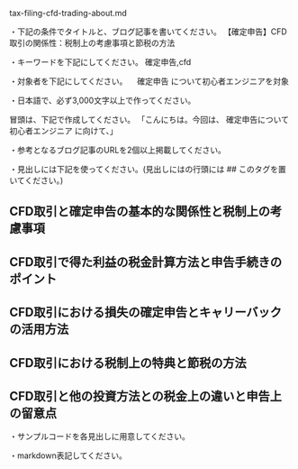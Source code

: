 tax-filing-cfd-trading-about.md

・下記の条件でタイトルと、ブログ記事を書いてください。
【確定申告】CFD取引の関係性：税制上の考慮事項と節税の方法

・キーワードを下記にしてください。
確定申告,cfd

・対象者を下記にしてください。
　確定申告 について初心者エンジニアを対象


・日本語で、必ず3,000文字以上で作ってください。

冒頭は、下記で作成してください。
「こんにちは。今回は、
確定申告について初心者エンジニア
に向けて、」

・参考となるブログ記事のURLを2個以上掲載してください。

・見出しには下記を使ってください。(見出しにはの行頭には ## このタグを置いてください。)
## CFD取引と確定申告の基本的な関係性と税制上の考慮事項
## CFD取引で得た利益の税金計算方法と申告手続きのポイント
## CFD取引における損失の確定申告とキャリーバックの活用方法
## CFD取引における税制上の特典と節税の方法
## CFD取引と他の投資方法との税金上の違いと申告上の留意点

・サンプルコードを各見出しに用意してください。

・markdown表記してください。


